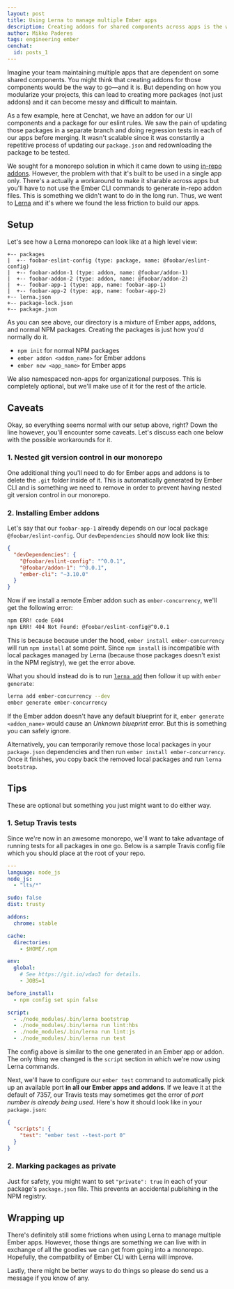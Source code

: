 ```yaml
---
layout: post
title: Using Lerna to manage multiple Ember apps
description: Creating addons for shared components across apps is the way to go but this can become messy and difficult to maintain
author: Mikko Paderes
tags: engineering ember
cenchat:
  id: posts_1
---
```


Imagine your team maintaining multiple apps that are dependent on some shared components. You might think that creating addons for those components would be the way to go—and it is. But depending on how you modularize your projects, this can lead to creating more packages (not just addons) and it can become messy and difficult to maintain. 

As a few example, here at Cenchat, we have an addon for our UI components and a package for our eslint rules. We saw the pain of updating those packages in a separate branch and doing regression tests in each of our apps before merging. It wasn't scalable since it was constantly a repetitive process of updating our `package.json` and redownloading the package to be tested.

We sought for a monorepo solution in which it came down to using [in-repo addons](https://cli.emberjs.com/release/writing-addons/intro-tutorial/#inrepoaddons). However, the problem with that it's built to be used in a single app only. There's a actually a workaround to make it sharable across apps but you'll have to not use the Ember CLI commands to generate in-repo addon files. This is something we didn't want to do in the long run. Thus, we went to [Lerna](https://lerna.js.org/) and it's where we found the less friction to build our apps.

## Setup

Let's see how a Lerna monorepo can look like at a high level view:

```
+-- packages
|  +-- foobar-eslint-config (type: package, name: @foobar/eslint-config)
|  +-- foobar-addon-1 (type: addon, name: @foobar/addon-1)
|  +-- foobar-addon-2 (type: addon, name: @foobar/addon-2)
|  +-- foobar-app-1 (type: app, name: foobar-app-1)
|  +-- foobar-app-2 (type: app, name: foobar-app-2)
+-- lerna.json
+-- package-lock.json
+-- package.json
```

As you can see above, our directory is a mixture of Ember apps, addons, and normal NPM packages. Creating the packages is just how you'd normally do it.

- `npm init` for normal NPM packages
- `ember addon <addon_name>` for Ember addons
- `ember new <app_name>` for Ember apps

We also namespaced non-apps for organizational purposes. This is completely optional, but we'll make use of it for the rest of the article.

## Caveats

Okay, so everything seems normal with our setup above, right? Down the line however, you'll encounter some caveats. Let's discuss each one below with the possible workarounds for it.

### 1. Nested git version control in our monorepo

One additional thing you'll need to do for Ember apps and addons is to delete the `.git` folder inside of it. This is automatically generated by Ember CLI and is something we need to remove in order to prevent having nested git version control in our monorepo.

### 2. Installing Ember addons

Let's say that our `foobar-app-1` already depends on our local package `@foobar/eslint-config`. Our `devDependencies` should now look like this:

```json
{
  "devDependencies": {
    "@foobar/eslint-config": "^0.0.1",
    "@foobar/addon-1": "^0.0.1",
    "ember-cli": "~3.10.0"
  }
}
```

Now if we install a remote Ember addon such as `ember-concurrency`, we'll get the following error:

```bash
npm ERR! code E404
npm ERR! 404 Not Found: @foobar/eslint-config@^0.0.1
```

This is because because under the hood, `ember install ember-concurrency` will run `npm install` at some point. Since `npm install` is incompatible with local packages managed by Lerna (because those packages doesn't exist in the NPM registry), we get the error above.

What you should instead do is to run [`lerna add`](https://github.com/lerna/lerna/tree/master/commands/add#readme) then follow it up with `ember generate`:

```bash
lerna add ember-concurrency --dev
ember generate ember-concurrency
```

If the Ember addon doesn't have any default blueprint for it, `ember generate <addon_name>` would cause an *Unknown blueprint* error. But this is something you can safely ignore.

Alternatively, you can temporarily remove those local packages in your `package.json` dependencies and then run `ember install ember-concurrency`. Once it finishes, you copy back the removed local packages and run `lerna bootstrap`.

## Tips

These are optional but something you just might want to do either way.

### 1. Setup Travis tests

Since we're now in an awesome monorepo, we'll want to take advantage of running tests for all packages in one go. Below is a sample Travis config file which you should place at the root of your repo.

```yaml
---
language: node_js
node_js:
  - "lts/*"

sudo: false
dist: trusty

addons:
  chrome: stable

cache:
  directories:
    - $HOME/.npm

env:
  global:
    # See https://git.io/vdao3 for details.
    - JOBS=1

before_install:
  - npm config set spin false

script:
  - ./node_modules/.bin/lerna bootstrap
  - ./node_modules/.bin/lerna run lint:hbs
  - ./node_modules/.bin/lerna run lint:js
  - ./node_modules/.bin/lerna run test
```

The config above is similar to the one generated in an Ember app or addon. The only thing we changed is the `script` section in which we're now using Lerna commands.

Next, we'll have to configure our `ember test` command to automatically pick up an available port **in all our Ember apps and addons**. If we leave it at the default of 7357, our Travis tests may sometimes get the error of *port number is already being used*. Here's how it should look like in your `package.json`:

```json
{
  "scripts": {
    "test": "ember test --test-port 0"
  }
}
```

### 2. Marking packages as private

Just for safety, you might want to set `"private": true` in each of your package's `package.json` file. This prevents an accidental publishing in the NPM registry.

## Wrapping up

There's definitely still some frictions when using Lerna to manage multiple Ember apps. However, those things are something we can live with in exchange of all the goodies we can get from going into a monorepo. Hopefully, the compatbility of Ember CLI with Lerna will improve.

Lastly, there might be better ways to do things so please do send us a message if you know of any.
